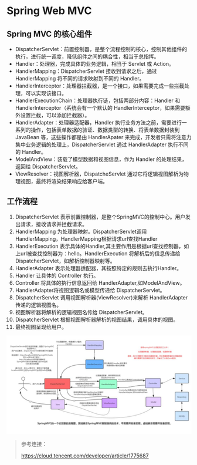 # Spring Web MVC
## Spring MVC 的核心组件

- DispatcherServlet：前置控制器，是整个流程控制的核心，控制其他组件的执行，进行统一调度，降低组件之间的耦合性，相当于总指挥。
- Handler：处理器，完成具体的业务逻辑，相当于 Servlet 或 Action。
- HandlerMapping：DispatcherServlet 接收到请求之后，通过 HandlerMapping 将不同的请求映射到不同的 Handler。
- HandlerInterceptor：处理器拦截器，是一个接口，如果需要完成一些拦截处理，可以实现该接口。
- HandlerExecutionChain：处理器执行链，包括两部分内容：Handler 和 HandlerInterceptor（系统会有一个默认的 HandlerInterceptor，如果需要额外设置拦截，可以添加拦截器）。
- HandlerAdapter：处理器适配器，Handler 执行业务方法之前，需要进行一系列的操作，包括表单数据的验证、数据类型的转换、将表单数据封装到 JavaBean 等，这些操作都是由 HandlerApater 来完成，开发者只需将注意力集中业务逻辑的处理上，DispatcherServlet 通过 HandlerAdapter 执行不同的 Handler。
- ModelAndView：装载了模型数据和视图信息，作为 Handler 的处理结果，返回给 DispatcherServlet。
- ViewResolver：视图解析器，DispatcheServlet 通过它将逻辑视图解析为物理视图，最终将渲染结果响应给客户端。


## 工作流程
1. DispatcherServlet 表示前置控制器，是整个SpringMVC的控制中心。用户发出请求，接收请求并拦截请求。
2. HandlerMapping 为处理器映射。DispatcherServlet调用 HandlerMapping，HandlerMapping根据请求url查找Handler
3. HandlerExecution 表示具体的Handler,其主要作用是根据url查找控制器，如上url被查找控制器为：hello。HandlerExecution 将解析后的信息传递给 DispatcherServlet，如解析控制器映射等。
4. HandlerAdapter 表示处理器适配器，其按照特定的规则去执行Handler。
5. Handler 让具体的 Controller 执行。
6. Controller 将具体的执行信息返回给 HandlerAdapter,如ModelAndView。
7. HandlerAdapter将视图逻辑名或模型传递给 DispatcherServlet。
8. DispatcherServlet 调用视图解析器(ViewResolver)来解析 HandlerAdapter 传递的逻辑视图名。
9. 视图解析器将解析的逻辑视图名传给 DispatcherServlet。
10. DispatcherServlet 根据视图解析器解析的视图结果，调用具体的视图。
11. 最终视图呈现给用户。

![image-20250724232316772](./assert/image-20250724232316772.png)

> 参考连接：
>
> https://cloud.tencent.com/developer/article/1775687